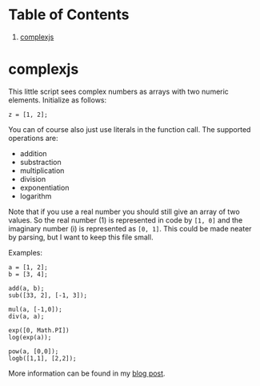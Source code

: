 
# Table of Contents

1.  [complexjs](#org269451e)


<a id="org269451e"></a>

# complexjs

This little script sees complex numbers as arrays with two
numeric elements. Initialize as follows:

    z = [1, 2];

You can of course also just use literals in the function call.
The supported operations are:

-   addition
-   substraction
-   multiplication
-   division
-   exponentiation
-   logarithm

Note that if you use a real number you should still give an
array of two values. So the real number \(1\) is represented
in code by `[1, 0]` and the imaginary number \(i\) is
represented as `[0, 1]`. This could be made neater by parsing,
but I want to keep this file small.

Examples:

    a = [1, 2];
    b = [3, 4];
    
    add(a, b);
    sub([33, 2], [-1, 3]);
    
    mul(a, [-1,0]);
    div(a, a);
    
    exp([0, Math.PI])
    log(exp(a));
    
    pow(a, [0,0]);
    logb([1,1], [2,2]);

More information can be found in my [blog post](http://jkatzy.nl/2020/01/04/its-complicated/).

